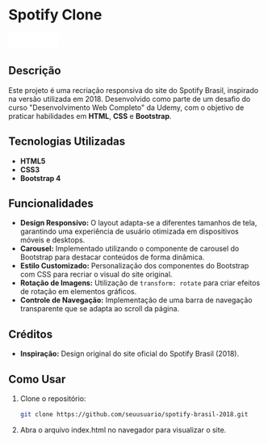 # Spotify Clone

<img src="imagens/spotify.svg" alt="Spotify Logo" width="100">

## Descrição

Este projeto é uma recriação responsiva do site do Spotify Brasil, inspirado na versão utilizada em 2018. Desenvolvido como parte de um desafio do curso "Desenvolvimento Web Completo" da Udemy, com o objetivo de praticar habilidades em **HTML**, **CSS** e **Bootstrap**.

## Tecnologias Utilizadas

- **HTML5**
- **CSS3**
- **Bootstrap 4**

## Funcionalidades

- **Design Responsivo:** O layout adapta-se a diferentes tamanhos de tela, garantindo uma experiência de usuário otimizada em dispositivos móveis e desktops.
- **Carousel:** Implementado utilizando o componente de carousel do Bootstrap para destacar conteúdos de forma dinâmica.
- **Estilo Customizado:** Personalização dos componentes do Bootstrap com CSS para recriar o visual do site original.
- **Rotação de Imagens:** Utilização de `transform: rotate` para criar efeitos de rotação em elementos gráficos.
- **Controle de Navegação:** Implementação de uma barra de navegação transparente que se adapta ao scroll da página.

## Créditos

- **Inspiração:** Design original do site oficial do Spotify Brasil (2018).

## Como Usar

1. Clone o repositório:
   ```bash
   git clone https://github.com/seuusuario/spotify-brasil-2018.git

2. Abra o arquivo index.html no navegador para visualizar o site.
